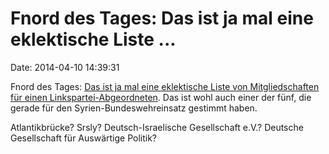 Fnord des Tages: Das ist ja mal eine eklektische Liste \...
===========================================================

Date: 2014-04-10 14:39:31

Fnord des Tages: [Das ist ja mal eine eklektische Liste von
Mitgliedschaften für einen
Linkspartei-Abgeordneten](http://www.stefan-liebich.de/de/topic/131.mitgliedschaften.html).
Das ist wohl auch einer der fünf, die gerade für den
Syrien-Bundeswehreinsatz gestimmt haben.

Atlantikbrücke? Srsly? Deutsch-Israelische Gesellschaft e.V.? Deutsche
Gesellschaft für Auswärtige Politik?
